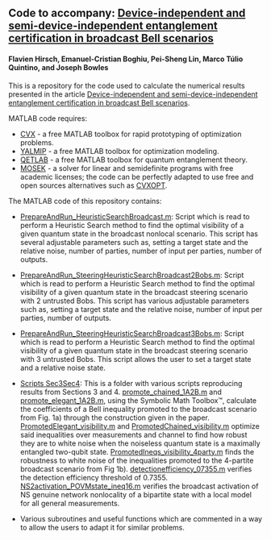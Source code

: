 ## Code to accompany: [Device-independent and semi-device-independent entanglement certification in broadcast Bell scenarios](https://arxiv.org/abs/2111.xxxx)
#### Flavien Hirsch, Emanuel-Cristian Boghiu, Pei-Sheng Lin, Marco Túlio Quintino, and Joseph Bowles

This is a repository for the code used to calculate the numerical results presented in the article [Device-independent and semi-device-independent entanglement certification in broadcast Bell scenarios](https://arxiv.org/abs/2111.xxxx).

 MATLAB code requires:
- [CVX](http://cvxr.com/) - a free MATLAB toolbox for rapid prototyping of optimization problems.
- [YALMIP](https://github.com/yalmip) - a free MATLAB toolbox for optimization modeling.
- [QETLAB](http://www.qetlab.com/) - a free MATLAB toolbox for quantum entanglement theory.
- [MOSEK](https://www.mosek.com/) - a solver for linear and semidefinite programs with free academic licenses; the code can be perfectly adapted to use free and open sources alternatives such as [CVXOPT](https://cvxopt.org/).

The MATLAB code of this repository contains:

- [PrepareAndRun_HeuristicSearchBroadcast.m](https://github.com/josephbowles/broadcast_nl/blob/main/PrepareAndRun_HeuristicSearchBroadcast.m):
Script which is read to perform a Heuristic Search method to find the optimal visibility of a given quantum state in the broadcast nonlocal scenario. This script has several adjustable parameters such as, setting a target state and the relative noise, number of parties, number of input per parties, number of outputs.

- [PrepareAndRun_SteeringHeuristicSearchBroadcast2Bobs.m](https://github.com/josephbowles/broadcast_nl/blob/main/PrepareAndRun_SteeringHeuristicSearchBroadcast2Bobs.m):
Script which is read to perform a Heuristic Search method to find the optimal visibility of a given quantum state in the broadcast steering scenario with 2 untrusted Bobs. This script has various adjustable parameters such as, setting a target state and the relative noise, number of input per parties, number of outputs.

- [PrepareAndRun_SteeringHeuristicSearchBroadcast3Bobs.m](https://github.com/josephbowles/broadcast_nl/blob/main/PrepareAndRun_SteeringHeuristicSearchBroadcast3Bobs.m):
Script which is read to perform a Heuristic Search method to find the optimal visibility of a given quantum state in the broadcast steering scenario with 3 untrusted Bobs. This script allows the user to set a target state and a relative noise state.

- [Scripts Sec3Sec4](https://github.com/ecboghiu/broadcast_nl/tree/main/Scripts%20Sec3Sec4): 
This is a folder with various scripts reproducing results from Sections 3 and 4. [promote_chained_1A2B.m](https://github.com/ecboghiu/broadcast_nl/blob/main/Scripts%20Sec3Sec4/promote_chained_1A2B.m) and [promote_elegant_1A2B.m](https://github.com/ecboghiu/broadcast_nl/blob/main/Scripts%20Sec3Sec4/promote_elegant_1A2B.m), using the Symbolic Math Toolbox™, calculate the coefficients of a Bell inequality promoted to the broadcast scenario from Fig. 1a) through the construction given in the paper. [PromotedElegant_visibility.m](https://github.com/ecboghiu/broadcast_nl/blob/main/Scripts%20Sec3Sec4/PromotedElegant_visibility.m) and [PromotedChained_visibility.m](https://github.com/ecboghiu/broadcast_nl/blob/main/Scripts%20Sec3Sec4/PromotedChained_visibility.m) optimize said inequalities over measurements and channel to find how robust they are to white noise when the noiseless quantum state is a maximally entangled two-qubit state. [PromotedIneqs_visibility_4party.m](https://github.com/ecboghiu/broadcast_nl/blob/main/Scripts%20Sec3Sec4/PromotedIneqs_visibility_4party.m) finds the robustness to white noise of the inequalities promoted to the 4-partite broadcast scenario from Fig 1b). [detectionefficiency_07355.m](https://github.com/ecboghiu/broadcast_nl/blob/main/Scripts%20Sec3Sec4/detectionefficiency_07355.m) verifies the detection efficiency threshold of 0.7355. [NS2activation_POVMstate_ineq16.m](https://github.com/ecboghiu/broadcast_nl/blob/main/Scripts%20Sec3Sec4/NS2activation_POVMstate_ineq16.m) verifies the broadcast activation of NS genuine network nonlocality of a bipartite state with a local model for all general measurements.

- Various subroutines and useful functions which are commented in a way to allow the users to adapt it for similar problems.

